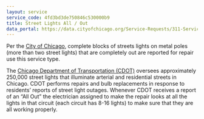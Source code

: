 ```yaml
---
layout: service
service_code: 4fd3bd3de750846c530000b9
title: Street Lights All / Out
data_portal: https://data.cityofchicago.org/Service-Requests/311-Service-Requests-Street-Lights-All-Out/zuxi-7xem
---
```


Per the [City of Chicago](http://www.cityofchicago.org/city/en/depts/311/supp_info/311ServiceTypes.html), complete blocks of streets lights on metal poles (more than two street lights) that are completely out are reported for repair use this service type.

The [Chicago Department of Transportation (CDOT)](http://www.cityofchicago.org/city/en/depts/cdot.html) oversees approximately 250,000 street lights that illuminate arterial and residential streets in Chicago. CDOT performs repairs and bulb replacements in response to residents’ reports of street light outages. Whenever CDOT receives a report of an “All Out” the electrician assigned to make the repair looks at all the lights in that circuit (each circuit has 8-16 lights) to make sure that they are all working properly.

